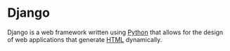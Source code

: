 # Django















Django is a web framework written using [Python](/wiki/Python) that allows for the design of web applications that generate [HTML](/wiki/HTML) dynamically.







